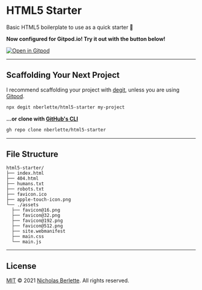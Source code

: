 # HTML5 Starter

Basic HTML5 boilerplate to use as a quick starter 🎈

**Now configured for Gitpod.io! Try it out with the button below!**

[![Open in Gitpod](https://gitpod.io/button/open-in-gitpod.svg)](https://gitpod.io/#https://github.com/nberlette/html5-starter)

---

## Scaffolding Your Next Project

I recommend scaffolding your project with [degit](https://npm.im/degit), unless you are using [Gitpod](https://gitpod.io/#https://github.com/nberlette/html5-starter).

```sh
npx degit nberlette/html5-starter my-project
```

**...or clone with [GitHub's CLI](https://cli.github.com)**

```bash
gh repo clone nberlette/html5-starter
```

---  

## File Structure

```
html5-starter/
├── index.html
├── 404.html
├── humans.txt
├── robots.txt
├── favicon.ico 
├── apple-touch-icon.png
└── ./assets
  ├── favicon@16.png
  ├── favicon@32.png
  ├── favicon@192.png
  ├── favicon@512.png
  ├── site.webmanifest
  ├── main.css
  └── main.js
```

---  

## License

[MIT](https://mit-license.org) © 2021 [Nicholas Berlette](https://github.com/nberlette). All rights reserved.
